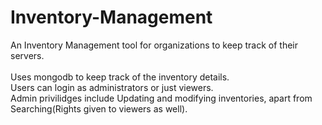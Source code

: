 # Inventory-Management
An Inventory Management tool for organizations to keep track of their servers.
<br><br>Uses mongodb to keep track of the inventory details.
<br>Users can login as administrators or just viewers.
<br>Admin privilidges include Updating and modifying inventories, apart from Searching(Rights given to viewers as well).
